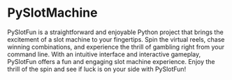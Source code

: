 # PySlotMachine

PySlotFun is a straightforward and enjoyable Python project that brings the excitement of a slot machine to your fingertips. Spin the virtual reels, chase winning combinations, and experience the thrill of gambling right from your command line. With an intuitive interface and interactive gameplay, PySlotFun offers a fun and engaging slot machine experience. Enjoy the thrill of the spin and see if luck is on your side with PySlotFun!
